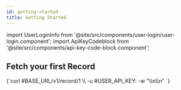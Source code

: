 ```yaml
---
id: getting-started
title: Getting Started
---
```


import UserLoginInfo from '@site/src/components/user-login/user-login.component';
import ApiKeyCodeblock from '@site/src/components/api-key-code-block.component';

<UserLoginInfo></UserLoginInfo>

## Fetch your first Record

<ApiKeyCodeblock language="shell">
{`curl #BASE_URL/v1/record/1 \\
  -u #USER_API_KEY: -w "\\n\\n"
`}
</ApiKeyCodeblock>
